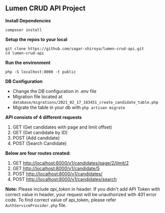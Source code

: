 ## Lumen CRUD API Project

**Install Dependencies**
```
composer install
```

**Setup the repos to your local**

```
git clone https://github.com/sagar-shiroya/lumen-crud-api.git
cd lumen-crud-api
```

**Run the environment**

```
php -S localhost:8000 -t public
```

**DB Configuration**

-   Change the DB configuration in .env file
-   Migration file located at `database/migrations/2021_02_17_183451_create_candidate_table.php`
-   Migrate the table in your db with `php artisan migrate`

**API consists of 4 different requests**
1. GET (Get candidates with page and limit offset)
2. GET (Get candidate by ID)
3. POST (Add candidate)
4. POST (Search Candidate)

**Below are four routes created:**

1. GET <http://localhost:8000/v1/candidates/page/2/limit/2>
2. GET <http://localhost:8000/v1/candidate/5>
3. POST <http://localhost:8000/v1/candidates/>
4. POST <http://localhost:8000/v1/candidates/search>

**Note:** Please include _api_token_ in header. If you didn't add API Token with correct value in header, your request will be unauthorized with 401 error code. To find correct value of api_token, please refer `AuthServiceProvider.php` file.

